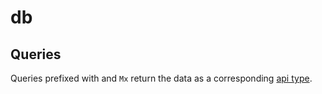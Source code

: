 # db

## Queries

Queries prefixed with and `Mx` return the data as a corresponding [api type](../api/types/model.go).
